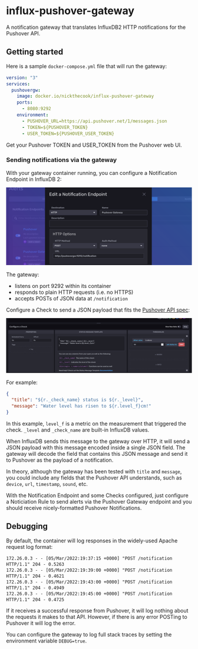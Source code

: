# influx-pushover-gateway

A notification gateway that translates InfluxDB2 HTTP notifications for the Pushover API.

## Getting started

Here is a sample `docker-compose.yml` file that will run the gateway:

```yaml
version: "3"
services:
  pushovergw:
    image: docker.io/nickthecook/influx-pushover-gateway
    ports:
      - 8080:9292
    environment:
      - PUSHOVER_URL=https://api.pushover.net/1/messages.json
      - TOKEN=${PUSHOVER_TOKEN}
      - USER_TOKEN=${PUSHOVER_USER_TOKEN}
```

Get your Pushover TOKEN and USER_TOKEN from the Pushover web UI.

### Sending notifications via the gateway

With your gateway container running, you can configure a Notification Endpoint in InfluxDB 2:

![Notification endpoint config in InfluxDB 2](docs/notification_endpoint.png)

The gateway:

- listens on port 9292 within its container
- responds to plain HTTP requests (i.e. no HTTPS)
- accepts POSTs of JSON data at `/notification`

Configure a Check to send a JSON payload that fits the [Pushover API spec](https://pushover.net/api):

![Notification check config in InfluxDB 2](docs/notification_check.png)

For example:

```json
{
  "title": "${r._check_name} status is ${r._level}",
  "message": "Water level has risen to ${r.level_f}cm!"
}
```

In this example, `level_f` is a metric on the measurement that triggered the check. `_level` and `_check_name` are built-in InfluxDB values.

When InfluxDB sends this message to the gateway over HTTP, it will send a JSON payload with this message encoded inside a single JSON field. The gateway will decode the field that contains this JSON message and send it to Pushover as the payload of a notification.

In theory, although the gateway has been tested with `title` and `message`, you could include any fields that the Pushover API understands, such as `device`, `url`, `timestamp`, `sound`, etc.

With the Notification Endpoint and some Checks configured, just configure a Noticiation Rule to send alerts via the Pushover Gateway endpoint and you should receive nicely-formatted Pushover Notifications.

## Debugging

By default, the container will log responses in the widely-used Apache request log format:

```
172.26.0.3 - - [05/Mar/2022:19:37:15 +0000] "POST /notification HTTP/1.1" 204 - 0.5263
172.26.0.3 - - [05/Mar/2022:19:39:00 +0000] "POST /notification HTTP/1.1" 204 - 0.4621
172.26.0.3 - - [05/Mar/2022:19:43:00 +0000] "POST /notification HTTP/1.1" 204 - 0.4949
172.26.0.3 - - [05/Mar/2022:19:45:00 +0000] "POST /notification HTTP/1.1" 204 - 0.4725
```

If it receives a successful response from Pushover, it will log nothing about the requests it makes to that API. However, if there is any error POSTing to Pushover it will log the error.

You can configure the gateway to log full stack traces by setting the environment variable `DEBUG=true`.
